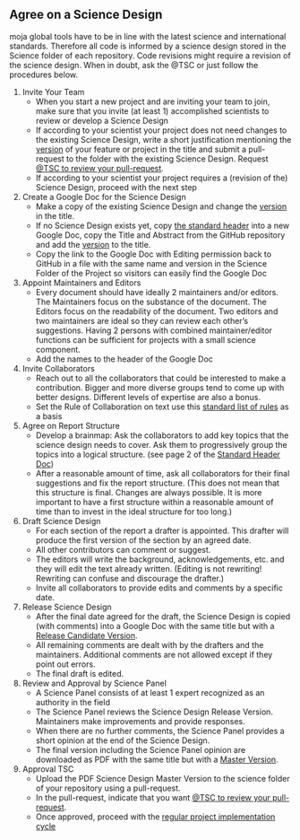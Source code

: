 ## Agree on a Science Design  

moja global tools have to be in line with the latest science and international standards. Therefore all code is informed by a science design stored in the Science folder of each repository. Code revisions might require a revision of the science design. When in doubt, ask the @TSC or just follow the procedures below.

1. Invite Your Team
    * When you start a new project and are inviting your team to join, make sure that you invite (at least 1) accomplished scientists to review or develop a Science Design
    * If according to your scientist your project does not need changes to the existing Science Design, write a short justification mentioning the [version](https://github.com/moja-global/.github/blob/master/Contributing/How-to-Assign-a-Version.md) of your feature or project in the title and submit a pull-request to the folder with the existing Science Design. Request [@TSC to review your pull-request](https://help.github.com/en/articles/requesting-a-pull-request-review).  
    * If according to your scientist your project requires a (revision of the) Science Design, proceed with the next step
1. Create a Google Doc for the Science Design
    * Make a copy of the existing Science Design and change the [version](https://github.com/moja-global/.github/blob/master/Contributing/How-to-Assign-a-Version.md) in the title.  
    * If no Science Design exists yet, copy [the standard header](https://docs.google.com/document/d/1feo9G91bbjth9RZ4606Rag4tAdRxuYpfnlWecs-gbbY/edit?usp=sharing) into a new Google Doc, copy the Title and Abstract from the GitHub repository and add the [version](https://github.com/moja-global/.github/blob/master/Contributing/How-to-Assign-a-Version.md) to the title.
    * Copy the link to the Google Doc with Editing permission back to GitHub in a file with the same name and version in the Science Folder of the Project so visitors can easily find the Google Doc
1. Appoint Maintainers and Editors
    * Every document should have ideally 2 maintainers and/or editors. The Maintainers focus on the substance of the document. The Editors focus on the readability of the document. Two editors and two maintainers are ideal so they can review each other’s suggestions. Having 2 persons with combined maintainer/editor functions can be sufficient for projects with a small science component.
    * Add the names to the header of the Google Doc
1. Invite Collaborators
    * Reach out to all the collaborators that could be interested to make a contribution. Bigger and more diverse groups tend to come up with better designs. Different levels of expertise are also a bonus.  
    * Set the Rule of Collaboration on text use this [standard list of rules](https://github.com/moja-global/.github/blob/master/Governance/Standard-Rules-for-Collab-on-Text.md) as a basis
1. Agree on Report Structure
    * Develop a brainmap: Ask the collaborators to add key topics that the science design needs to cover. Ask them to progressively group the topics into a logical structure. (see page 2 of the [Standard Header Doc](https://docs.google.com/document/d/1feo9G91bbjth9RZ4606Rag4tAdRxuYpfnlWecs-gbbY/edit?usp=sharing))
    * After a reasonable amount of time, ask all collaborators for their final suggestions and fix the report structure. (This does not mean that this structure is final. Changes are always possible. It is more important to have a first structure within a reasonable amount of time than to invest in the ideal structure for too long.)
1. Draft Science Design
    * For each section of the report a drafter is appointed. This drafter will produce the first version of the section by an agreed date. 
    * All other contributors can comment or suggest.
    * The editors will write the background, acknowledgements, etc. and they will edit the text already written. (Editing is not rewriting! Rewriting can confuse and discourage the drafter.)
    * Invite all collaborators to provide edits and comments by a specific date. 
1. Release Science Design
    * After the final date agreed for the draft, the Science Design is copied (with comments) into a Google Doc with the same title but with a [Release Candidate Version](https://github.com/moja-global/.github/blob/master/Contributing/How-to-Assign-a-Version.md).
    * All remaining comments are dealt with by the drafters and the maintainers. Additional comments are not allowed except if they point out errors.
    * The final draft is edited. 
1. Review and Approval by Science Panel
    * A Science Panel consists of at least 1 expert recognized as an authority in the field
    * The Science Panel reviews the Science Design Release Version. Maintainers make improvements and provide responses. 
    * When there are no further comments, the Science Panel provides a short opinion at the end of the Science Design.
    * The final version including the Science Panel opinion are downloaded as PDF with the same title but with a [Master Version](https://github.com/moja-global/.github/blob/master/Contributing/How-to-Assign-a-Version.md).
1. Approval TSC
    * Upload the PDF Science Design Master Version to the science folder of your repository using a pull-request. 
    * In the pull-request, indicate that you want [@TSC to review your pull-request](https://help.github.com/en/articles/requesting-a-pull-request-review).
    * Once approved, proceed with the [regular project implementation cycle](https://github.com/moja-global/.github/blob/master/Contributing/How-to-Implement-a-Project.md)
    
